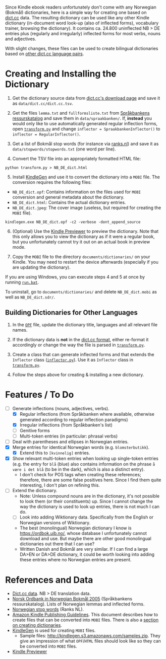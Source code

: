Since Kindle ebook readers unfortunately don't come with any Norwegian (Bokmål) dictionaries, here is a simple way for creating one based on [dict.cc](deno.dict.cc) data.
The resulting dictionary can be used like any other Kindle dictionary (in-document word look-up (also of inflected forms), vocabulary trainer, browsing the dictionary).
It contains ca. 24.800 uninflected NB > DE entries plus (regularly and irregularly) inflected forms for most verbs, nouns and adjectives.

With slight changes, these files can be used to create bilingual dictionaries based on [other dict.cc language pairs](https://browse.dict.cc/).

# Creating and Installing the Dictionary

1. Get the dictionary source data from [dict.cc's download page](www1.dict.cc/translation_file_request.php) and save it as `data/dict.cc/dict.cc.tsv`.

2. Get the files `lemma.txt` and `fullformsliste.txt` from [Språkbankens ressurskatalog](https://www.nb.no/sprakbanken/show?serial=oai%3Anb.no%3Asbr-5) and save them in `data/spraakbanken/`.
If, **instead** you would only like to use automatically generated regular inflection forms, open [`transform.py`](/transform.py) and change `inflector = SpraakbankenInflector()` to `inflector = RegularInflector()`.

3. Get a list of Bokmål stop words (for instance via [ranks.nl](https://www.ranks.nl/stopwords/norwegian)) and save it as `data/stopwords/stopwords.txt` (one word per line).

4. Convert the TSV file into an appropriately formatted HTML file:
```
python transform.py > NB_DE_dict.html
```

5. Install [KindleGen](https://www.amazon.com/gp/feature.html?docId=1000765211) and use it to convert the dictionary into a `MOBI` file. The conversion requires the following files:

- `NB_DE_dict.opf`: Contains information on the files used for `MOBI` conversion and general metadata about the dictionary.
- `NB_DE_dict.html`: Contains the actual dictionary entries.
- `NB_DE_dict.jpeg`: The cover image (useless, but required for creating the `MOBI` file).

```
kindlegen.exe NB_DE_dict.opf -c2 -verbose -dont_append_source
```

6. (Optional) Use the [Kindle Previewer](https://www.amazon.com/gp/feature.html/?docId=1000765261) to preview the dictionary.
Note that this only allows you to view the dictionary as if it were a regular book, but you unfortunately cannot try it out on an actual book in preview mode.

7. Copy the `MOBI` file to the directory `documents/dictionaries/` on your Kindle.
You may need to restart the device afterwards (especially if you are updating the dictionary).


If you are using Windows, you can execute steps 4 and 5 at once by running [`run.bat`](/run.bat). 


To uninstall, go to `documents/dictionaries/` and delete `NB_DE_dict.mobi` as well as `NB_DE_dict.sdr/`.

## Building Dictionaries for Other Languages

1. In the [`OPF`](/NB_DE_dict.opf) file, update the dictionary title, languages and all relevant file names.

2. If the dictionary data is **not** in the [dict.cc format](/data/dict.cc/README.md), either re-format it accordingly or change the way the file is parsed in [`transform.py`](/transform.py).

3. Create a class that can generate inflected forms and that extends the `Inflector` class ([`inflector.py`](/inflector.py)). Use it as `Inflector` class in [`transform.py`](/transform.py).

4. Follow the steps above for creating & installing a new dictionary.

# Features / To Do

- [ ] Generate inflections (nouns, adjectives, verbs).
  - [x] Regular inflections (from Språkbanken where available, otherwise generated according to regular inflection paradigms)
  - [x] Irregular inflections (from Språkbanken's list)
  - [ ] Genitive forms
  - [ ] Multi-token entries (in particular: phrasal verbs)
- [ ] Deal with parentheses and ellipses in Norwegian entries.
- [x] Merge entries for identical Norwegian words (e.g. `blomsterbutikk`).
  - [x] Extend this to `[kvinnelig]` entries.
- [x] Show relevant multi-token entries when looking up single-token entries (e.g. the entry for `blå` (blue) also contains information on the phrase `å være i det blå` (to be in the dark), which is also a distinct entry).
  - I don't check for POS tags when creating these references; therefore, there are some false positives here. Since I find them quite interesting, I don't plan on refining this.
- [ ] Extend the dictionary.
  - Note: Unless compound nouns are in the dictionary, it's not possible to look them (or their constituents) up. Since I cannot change the way the dictionary is used to look up entries, there is not much I can do.
  - [ ] Look into adding Wiktionary data. Specifically from the English or Norwegian versions of Wiktionary.
  - The best (monolingual) Norwegian dictionary I know is https://ordbok.uib.no/, whose database I unfortunately cannot download and use. But maybe there are other good monolingual dictionaries out there that I can use?
  - Written Danish and Bokmål are very similar. If I can find a large DA>EN or DA>DE dictionary, it could be worth looking into adding these entries where no Norwegian entries are present.


# References and Data

- [Dict.cc data](https://www1.dict.cc/translation_file_request.php).
NB > DE translation data.
- [Norsk Ordbank in Norwegian Bokmål 2005](https://www.nb.no/sprakbanken/show?serial=oai%3Anb.no%3Asbr-5) (Språkbankens ressurskatalog).
Lists of Norwegian lemmas and inflected forms.
- [Norwegian stop words](https://www.ranks.nl/stopwords/norwegian) (Ranks NL).
- [Amazon Kindle Publishing Guidelines](https://s3.amazonaws.com/kindlegen/AmazonKindlePublishingGuidelines.pdf).
This document describes how to create files that can be converted into `MOBI` files.
There is also a [section on creating dictionaries](https://s3.amazonaws.com/kindlegen/AmazonKindlePublishingGuidelines.pdf#page=71).
- [KindleGen](https://www.amazon.com/gp/feature.html?docId=1000765211) is used for creating `MOBI` files.
  - Sample files: http://kindlegen.s3.amazonaws.com/samples.zip. They give an impression of what `OPF`/`HTML` files should look like so they can be converted into `MOBI` files.
- [Kindle Previewer](https://www.amazon.com/gp/feature.html/?docId=1000765261)
